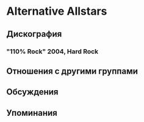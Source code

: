 # Alternative Allstars



## Дискография

### "110% Rock" 2004, Hard Rock




## Отношения с другими группами


## Обсуждения


## Упоминания

